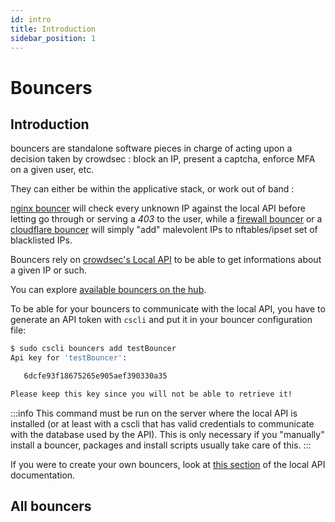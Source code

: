 ```yaml
---
id: intro
title: Introduction
sidebar_position: 1
---
```


# Bouncers

## Introduction

bouncers are standalone software pieces in charge of acting upon a decision taken by crowdsec : block an IP, present a captcha, enforce MFA on a given user, etc.

They can either be within the applicative stack, or work out of band :

[nginx bouncer](https://github.com/crowdsecurity/cs-nginx-bouncer) will check every unknown IP against the local API before letting go through or serving a *403* to the user, while a [firewall bouncer](https://hub.crowdsec.net/author/crowdsecurity/bouncers/cs-firewall-bouncer) or a [cloudflare bouncer](https://hub.crowdsec.net/author/crowdsecurity/bouncers/cs-cloudflare-bouncer) will simply "add" malevolent IPs to nftables/ipset set of blacklisted IPs.

Bouncers rely on [crowdsec's Local API](/docs/local_api/intro) to be able to get informations about a given IP or such.


You can explore [available bouncers on the hub](http://hub.crowdsec.net).


To be able for your bouncers to communicate with the local API, you have to generate an API token with `cscli` and put it in your bouncer configuration file:

```bash
$ sudo cscli bouncers add testBouncer
Api key for 'testBouncer':

   6dcfe93f18675265e905aef390330a35

Please keep this key since you will not be able to retrieve it!
```

:::info
This command must be run on the server where the local API is installed (or at least with a cscli that has valid credentials to communicate with the database used by the API). This is only necessary if you "manually" install a bouncer, packages and install scripts usually take care of this.
:::

If you were to create your own bouncers, look at [this section](/docs/local_api/bouncers) of the local API documentation.


## All bouncers



